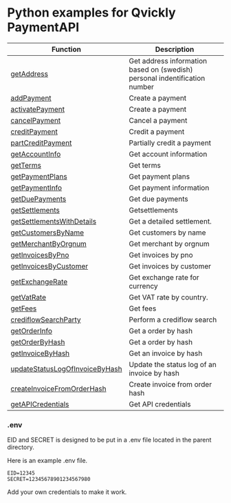 # Python examples for Qvickly PaymentAPI

| Function                                                            | Description                                                                |
| ------------------------------------------------------------------- | -------------------------------------------------------------------------- |
| [getAddress](getAddress.py)                                         | Get address information based on (swedish) personal indentification number |
| [addPayment](addPayment.py)                                         | Create a payment                                                           |
| [activatePayment](addPayment.py)                                    | Create a payment                                                           |
| [cancelPayment](cancelPayment.py)                                   | Cancel a payment                                                           |
| [creditPayment](creditPayment.py)                                   | Credit a payment                                                           |
| [partCreditPayment](partCreditPayment.py)                           | Partially credit a payment                                                 |
| [getAccountInfo](getAccountInfo.py)                                 | Get account information                                                    |
| [getTerms](getTerms.py)                                             | Get terms                                                                  |
| [getPaymentPlans](getPaymentPlans.py)                               | Get payment plans                                                          |
| [getPaymentInfo](getPaymentInfo.py)                                 | Get payment information                                                    |
| [getDuePayments](getDuePayments.py)                                 | Get due payments                                                           |
| [getSettlements](getSettlements.py)                                 | Getsettlements                                                             |
| [getSettlementsWithDetails](getSettlementsWithDetails.py)           | Get a detailed settlement.                                                 |
| [getCustomersByName](getCustomersByName.py)                         | Get customers by name                                                      |
| [getMerchantByOrgnum](getMerchantByOrgnum.py)                       | Get merchant by orgnum                                                     |
| [getInvoicesByPno](getInvoicesByPno.py)                             | Get invoices by pno                                                        |
| [getInvoicesByCustomer](getInvoicesByCustomer.py)                   | Get invoices by customer                                                   |
| [getExchangeRate](getExchangeRate.py)                               | Get exchange rate for currency                                             |
| [getVatRate](getVatRate.py)                                         | Get VAT rate by country.                                                   |
| [getFees](getFees.py)                                               | Get fees                                                                   |
| [crediflowSearchParty](crediflowSearchParty.py)                     | Perform a crediflow search                                                 |
| [getOrderInfo](getOrderInfo.py)                                     | Get a order by hash                                                        |
| [getOrderByHash](getOrderByHash.py)                                 | Get a order by hash                                                        |
| [getInvoiceByHash](getInvoiceByHash.py)                             | Get an invoice by hash                                                     |
| [updateStatusLogOfInvoiceByHash](updateStatusLogOfInvoiceByHash.py) | Update the status log of an invoice by hash                                |
| [createInvoiceFromOrderHash](createInvoiceFromOrderHash.py)         | Create invoice from order hash                                             |
| [getAPICredentials](getAPICredentials.py)                           | Get API credentials                                                        |

### .env

EID and SECRET is designed to be put in a .env file located in the parent directory.

Here is an example .env file.

```env
EID=12345
SECRET=12345678901234567980
```

Add your own credentials to make it work.
